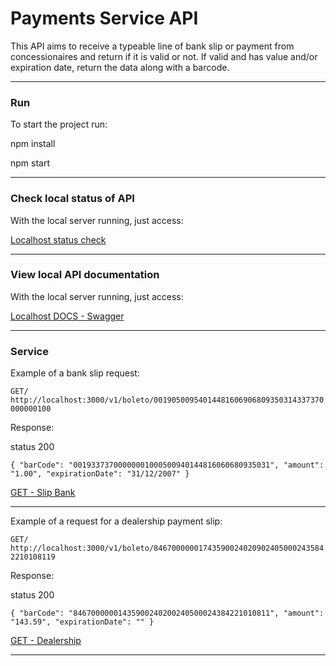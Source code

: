 # Payments Service API

This API aims to receive a typeable line of bank slip or payment from concessionaires and return if it is valid or not. If valid and has value and/or expiration date, return the data along with a barcode.

---

### Run

To start the project run:

npm install

npm start

---

### Check local status of API

With the local server running, just access:

[Localhost status check](http://localhost:3000/v1)

---

### View local API documentation

With the local server running, just access:

[Localhost DOCS - Swagger](http://localhost:3000/swagger/)

---

### Service

Example of a bank slip request:

`GET/ http://localhost:3000/v1/boleto/00190500954014481606906809350314337370000000100`

Response:

status 200

`{ "barCode": "00193373700000001000500940144816060680935031", "amount": "1.00", "expirationDate": "31/12/2007" }`

[GET - Slip Bank](http://localhost:3000/v1/boleto/00190500954014481606906809350314337370000000100)

---

Example of a request for a dealership payment slip:

`GET/ http://localhost:3000/v1/boleto/846700000017435900240209024050002435842210108119`

Response:

status 200

`{ "barCode": "84670000001435900240200240500024384221010811", "amount": "143.59", "expirationDate": "" }`

[GET - Dealership](http://localhost:3000/v1/boleto/846700000017435900240209024050002435842210108119)

---
